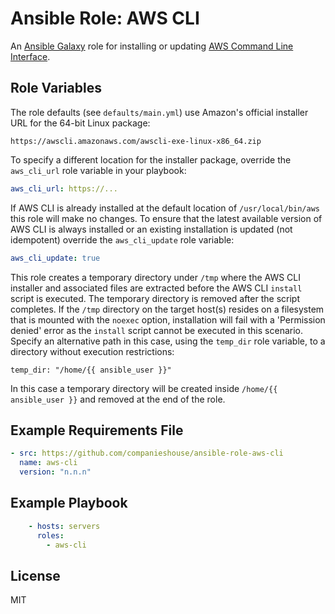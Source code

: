 # Ansible Role: AWS CLI

An [Ansible Galaxy](https://galaxy.ansible.com/) role for installing or updating [AWS Command Line Interface](https://aws.amazon.com/cli/).

## Role Variables

The role defaults (see `defaults/main.yml`) use Amazon's official installer URL for the 64-bit Linux package:

```
https://awscli.amazonaws.com/awscli-exe-linux-x86_64.zip
```

To specify a different location for the installer package, override the `aws_cli_url` role variable in your playbook:

```yaml
aws_cli_url: https://...
```

If AWS CLI is already installed at the default location of `/usr/local/bin/aws` this role will make no changes. To ensure that the latest available version of AWS CLI is always installed or an existing installation is updated (not idempotent) override the `aws_cli_update` role variable:

```yaml
aws_cli_update: true
```

This role creates a temporary directory under `/tmp` where the AWS CLI installer and associated files are extracted before the AWS CLI `install` script is executed. The temporary directory is removed after the script completes. If the `/tmp` directory on the target host(s) resides on a filesystem that is mounted with the `noexec` option, installation will fail with a 'Permission denied' error as the `install` script cannot be executed in this scenario. Specify an alternative path in this case, using the `temp_dir` role variable, to a directory without execution restrictions:

```
temp_dir: "/home/{{ ansible_user }}"
```

In this case a temporary directory will be created inside `/home/{{ ansible_user }}` and removed at the end of the role.

## Example Requirements File

```yml
- src: https://github.com/companieshouse/ansible-role-aws-cli
  name: aws-cli
  version: "n.n.n"
```

## Example Playbook

```yml
    - hosts: servers
      roles:
        - aws-cli
```

## License

MIT
